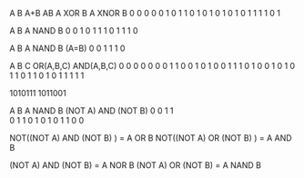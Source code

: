 A	B	A+B		AB		A XOR B		A XNOR	B
0	0	0		0		0     		  	1
0	1	1		0		1			0
1	0	1		0		1			0
1	1	1		1		0			1


A	B	A NAND B
0	0	1
0	1	1
1	0	1
1	1	0

A	B	A NAND B (A=B)
0	0	1
1	1	0


A	B	C	OR(A,B,C)	AND(A,B,C)
0	0	0	0			0
0	0	1	1			0
0	1	0	1			0
0	1	1	1			0
1	0	0	1			0
1	0	1	1			0
1	1	0	1			0
1	1	1	1			1

1010111
1011001


A	B	A NAND B		(NOT A) AND (NOT B)
0	0	1      			1    
0	1	1				0
1	0	1				0
1	1	0				0


NOT((NOT A) AND (NOT B) ) = A OR B
NOT((NOT A) OR (NOT B) ) = A AND B

(NOT A) AND (NOT B) = A NOR B
(NOT A) OR (NOT B) = A NAND B


